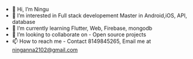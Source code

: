 - 👋 Hi, I’m Ningu
- 👀 I’m interested in Full stack developement Master in Android,iOS, API, database
- 🌱 I’m currently learning Flutter, Web, Firebase, mongodb
- 💞️ I’m looking to collaborate on - Open source projects
- 📫 How to reach me - Contact 8149845265, Email me at ninganna2102@gmail.com

<!---
ningu2102/ningu2102 is a ✨ special ✨ repository because its `README.md` (this file) appears on your GitHub profile.
You can click the Preview link to take a look at your changes.
--->
